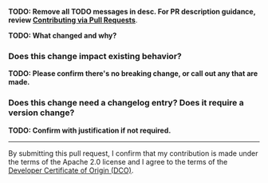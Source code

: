 **TODO: Remove all TODO messages in desc. For PR description guidance, review [Contributing via Pull Requests](https://github.com/awslabs/mountpoint-s3/blob/main/doc/CONTRIBUTING.md#contributing-via-pull-requests)**.

**TODO: What changed and why?**

### Does this change impact existing behavior?

**TODO: Please confirm there's no breaking change, or call out any that are made.**

### Does this change need a changelog entry? Does it require a version change?

**TODO: Confirm with justification if not required.**

---

By submitting this pull request, I confirm that my contribution is made under the terms of the Apache 2.0 license and I agree to the terms of the [Developer Certificate of Origin (DCO)](https://developercertificate.org/).
